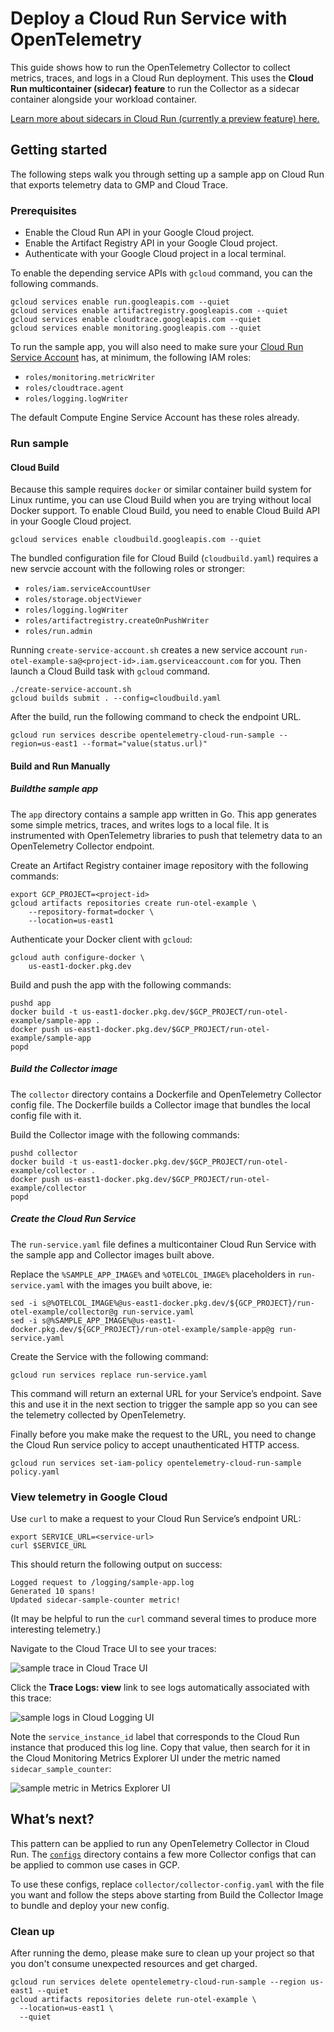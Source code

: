 # Deploy a Cloud Run Service with OpenTelemetry

This guide shows how to run the OpenTelemetry Collector to collect metrics,
traces, and logs in a Cloud Run deployment. This uses the **Cloud Run
multicontainer (sidecar) feature** to run the Collector as a sidecar container
alongside your workload container.

[Learn more about sidecars in Cloud Run (currently a preview feature)
here.](https://cloud.google.com/run/docs/deploying#multicontainer)

## Getting started

The following steps walk you through setting up a sample app on Cloud Run that
exports telemetry data to GMP and Cloud Trace.

### Prerequisites

* Enable the Cloud Run API in your Google Cloud project.
* Enable the Artifact Registry API in your Google Cloud project.
* Authenticate with your Google Cloud project in a local terminal.

To enable the depending service APIs with `gcloud` command, you can the following commands.

```console
gcloud services enable run.googleapis.com --quiet
gcloud services enable artifactregistry.googleapis.com --quiet
gcloud services enable cloudtrace.googleapis.com --quiet
gcloud services enable monitoring.googleapis.com --quiet
```

To run the sample app, you will also need to make sure your [Cloud Run Service
Account](https://cloud.google.com/run/docs/configuring/service-accounts) has, at
minimum, the following IAM roles:

* `roles/monitoring.metricWriter`
* `roles/cloudtrace.agent`
* `roles/logging.logWriter`

The default Compute Engine Service Account has these roles already.

### Run sample

#### Cloud Build

Because this sample requires `docker` or similar container build system for Linux runtime, you can use Cloud Build when you are trying without local Docker support. To enable Cloud Build, you need to enable Cloud Build API in your Google Cloud project.

```console
gcloud services enable cloudbuild.googleapis.com --quiet
```

The bundled configuration file for Cloud Build (`cloudbuild.yaml`) requires a new servcie account with the following roles or stronger:

* `roles/iam.serviceAccountUser`
* `roles/storage.objectViewer`
* `roles/logging.logWriter`
* `roles/artifactregistry.createOnPushWriter`
* `roles/run.admin`

Running `create-service-account.sh` creates a new service account `run-otel-example-sa@<project-id>.iam.gserviceaccount.com` for you. Then launch a Cloud Build task with `gcloud` command.

```console
./create-service-account.sh
gcloud builds submit . --config=cloudbuild.yaml
```

After the build, run the following command to check the endpoint URL.

```console
gcloud run services describe opentelemetry-cloud-run-sample --region=us-east1 --format="value(status.url)"
```

#### Build and Run Manually

##### Buildthe sample app

The `app` directory contains a sample app written in Go. This app generates some
simple metrics, traces, and writes logs to a local file. It is instrumented with
OpenTelemetry libraries to push that telemetry data to an OpenTelemetry
Collector endpoint.

Create an Artifact Registry container image repository with the following
commands:

```
export GCP_PROJECT=<project-id>
gcloud artifacts repositories create run-otel-example \
    --repository-format=docker \
    --location=us-east1
```

Authenticate your Docker client with `gcloud`:

```
gcloud auth configure-docker \
    us-east1-docker.pkg.dev
```

Build and push the app with the following commands:

```
pushd app
docker build -t us-east1-docker.pkg.dev/$GCP_PROJECT/run-otel-example/sample-app .
docker push us-east1-docker.pkg.dev/$GCP_PROJECT/run-otel-example/sample-app
popd
```

##### Build the Collector image

The `collector` directory contains a Dockerfile and OpenTelemetry Collector
config file. The Dockerfile builds a Collector image that bundles the local
config file with it.

Build the Collector image with the following commands:

```
pushd collector
docker build -t us-east1-docker.pkg.dev/$GCP_PROJECT/run-otel-example/collector .
docker push us-east1-docker.pkg.dev/$GCP_PROJECT/run-otel-example/collector
popd
```

##### Create the Cloud Run Service

The `run-service.yaml` file defines a multicontainer Cloud Run Service with the
sample app and Collector images built above.

Replace the `%SAMPLE_APP_IMAGE%` and `%OTELCOL_IMAGE%` placeholders in
`run-service.yaml` with the images you built above, ie:

```
sed -i s@%OTELCOL_IMAGE%@us-east1-docker.pkg.dev/${GCP_PROJECT}/run-otel-example/collector@g run-service.yaml
sed -i s@%SAMPLE_APP_IMAGE%@us-east1-docker.pkg.dev/${GCP_PROJECT}/run-otel-example/sample-app@g run-service.yaml
```

Create the Service with the following command:

```
gcloud run services replace run-service.yaml
```

This command will return an external URL for your Service’s endpoint. Save this
and use it in the next section to trigger the sample app so you can see the
telemetry collected by OpenTelemetry.

Finally before you make make the request to the URL, you need to change
the Cloud Run service policy to accept unauthenticated HTTP access.

```
gcloud run services set-iam-policy opentelemetry-cloud-run-sample policy.yaml
```

### View telemetry in Google Cloud

Use `curl` to make a request to your Cloud Run Service’s endpoint URL:

```
export SERVICE_URL=<service-url>
curl $SERVICE_URL
```

This should return the following output on success:

```
Logged request to /logging/sample-app.log
Generated 10 spans!
Updated sidecar-sample-counter metric!
```

(It may be helpful to run the `curl` command several times to produce
more interesting telemetry.)

Navigate to the Cloud Trace UI to see your traces:

![sample trace in Cloud Trace UI](./docs/cloud-trace.png)

Click the **Trace Logs: view** link to see logs automatically associated with
this trace:

![sample logs in Cloud Logging UI](./docs/cloud-logging.png)

Note the `service_instance_id` label that corresponds to the Cloud Run instance
that produced this log line. Copy that value, then search for it in the Cloud
Monitoring Metrics Explorer UI under the metric named `sidecar_sample_counter`:

![sample metric in Metrics Explorer UI](./docs/cloud-monitoring.png)

## What’s next?

This pattern can be applied to run any OpenTelemetry Collector in Cloud Run. The
[`configs`](configs/) directory contains a few more Collector configs that can
be applied to common use cases in GCP.

To use these configs, replace `collector/collector-config.yaml` with the file
you want and follow the steps above starting from Build the Collector Image to
bundle and deploy your new config.

### Clean up

After running the demo, please make sure to clean up your project so that you don't consume unexpected resources and get charged.

```console
gcloud run services delete opentelemetry-cloud-run-sample --region us-east1 --quiet
gcloud artifacts repositories delete run-otel-example \
  --location=us-east1 \
  --quiet
```
